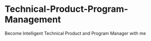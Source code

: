 # Technical-Product-Program-Management
Become Intelligent Technical Product and Program Manager with me
